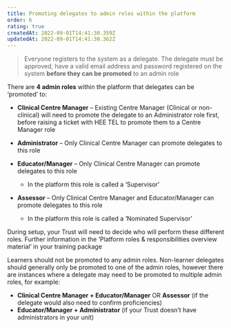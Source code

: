```yaml
---
title: Promoting delegates to admin roles within the platform
order: 6
rating: true
createdAt: 2022-09-01T14:41:30.359Z
updatedAt: 2022-09-01T14:41:30.362Z
---
```

> Everyone registers to the system as a delegate. The delegate must be approved, have a valid email address and password registered on the system **before they can be promoted** to an admin role 

There are **4 admin roles** within the platform that delegates can be ‘promoted’ to:

* **Clinical Centre Manager** – Existing Centre Manager (Clinical or non-clinical) will need to promote the delegate to an Administrator role first, before raising a ticket with HEE TEL to promote them to a Centre Manager role 
* **Administrator** – Only Clinical Centre Manager can promote delegates to this role
* **Educator/Manager** – Only Clinical Centre Manager can promote delegates to this role

  * In the platform this role is called a ‘Supervisor’ 
* **Assessor** – Only Clinical Centre Manager and Educator/Manager can promote delegates to this role

  * In the platform this role is called a ‘Nominated Supervisor’ 

During setup, your Trust will need to decide who will perform these different roles. Further information in the ’Platform roles & responsibilities overview material’ in your training package

Learners should not be promoted to any admin roles. Non-learner delegates should generally only be promoted to one of the admin roles, however there are instances where a delegate may need to be promoted to multiple admin roles, for example:

* **Clinical Centre Manager + Educator/Manager** OR **Assessor** (if the delegate would also need to confirm proficiencies)
* **Educator/Manager + Administrator** (if your Trust doesn’t have administrators in your unit)